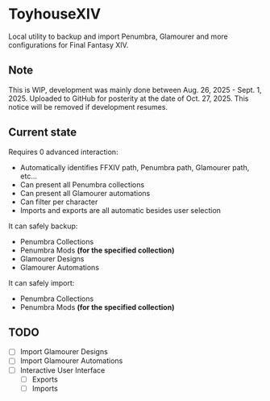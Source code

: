 # ToyhouseXIV
Local utility to backup and import Penumbra, Glamourer and more configurations for Final Fantasy XIV.

## Note
This is WIP, development was mainly done between Aug. 26, 2025 - Sept. 1, 2025. Uploaded to GitHub for posterity at the date of Oct. 27, 2025. This notice will be removed if development resumes. 

## Current state
Requires 0 advanced interaction:
- Automatically identifies FFXIV path, Penumbra path, Glamourer path, etc...
- Can present all Penumbra collections
- Can present all Glamourer automations
- Can filter per character
- Imports and exports are all automatic besides user selection

It can safely backup:
- Penumbra Collections
- Penumbra Mods  **(for the specified collection)**
- Glamourer Designs
- Glamourer Automations

It can safely import:
- Penumbra Collections
- Penumbra Mods **(for the specified collection)**

## TODO
- [ ] Import Glamourer Designs
- [ ] Import Glamourer Automations
- [ ] Interactive User Interface
  - [ ] Exports
  - [ ] Imports
